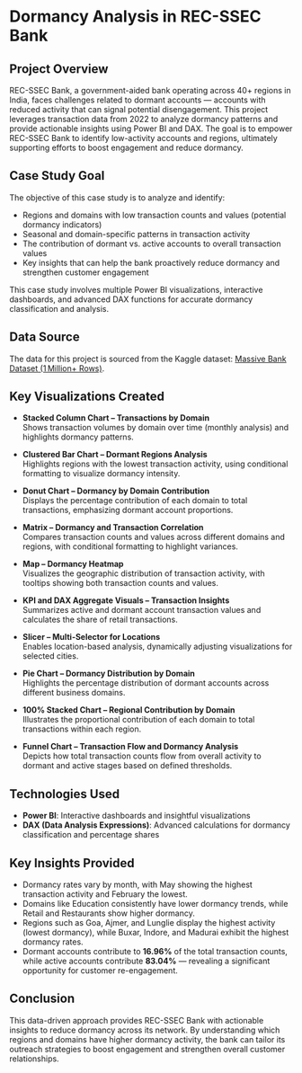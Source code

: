 # Dormancy Analysis in REC-SSEC Bank

## Project Overview
REC-SSEC Bank, a government-aided bank operating across 40+ regions in India, faces challenges related to dormant accounts — accounts with reduced activity that can signal potential disengagement. This project leverages transaction data from 2022 to analyze dormancy patterns and provide actionable insights using Power BI and DAX. The goal is to empower REC-SSEC Bank to identify low-activity accounts and regions, ultimately supporting efforts to boost engagement and reduce dormancy.

## Case Study Goal
The objective of this case study is to analyze and identify:
- Regions and domains with low transaction counts and values (potential dormancy indicators)
- Seasonal and domain-specific patterns in transaction activity
- The contribution of dormant vs. active accounts to overall transaction values
- Key insights that can help the bank proactively reduce dormancy and strengthen customer engagement

This case study involves multiple Power BI visualizations, interactive dashboards, and advanced DAX functions for accurate dormancy classification and analysis.

## Data Source
The data for this project is sourced from the Kaggle dataset: [Massive Bank Dataset (1 Million+ Rows)](https://www.kaggle.com/datasets/ksabishek/massive-bank-dataset-1-million-rows).

## Key Visualizations Created
- **Stacked Column Chart – Transactions by Domain**  
  Shows transaction volumes by domain over time (monthly analysis) and highlights dormancy patterns.

- **Clustered Bar Chart – Dormant Regions Analysis**  
  Highlights regions with the lowest transaction activity, using conditional formatting to visualize dormancy intensity.

- **Donut Chart – Dormancy by Domain Contribution**  
  Displays the percentage contribution of each domain to total transactions, emphasizing dormant account proportions.

- **Matrix – Dormancy and Transaction Correlation**  
  Compares transaction counts and values across different domains and regions, with conditional formatting to highlight variances.

- **Map – Dormancy Heatmap**  
  Visualizes the geographic distribution of transaction activity, with tooltips showing both transaction counts and values.

- **KPI and DAX Aggregate Visuals – Transaction Insights**  
  Summarizes active and dormant account transaction values and calculates the share of retail transactions.

- **Slicer – Multi-Selector for Locations**  
  Enables location-based analysis, dynamically adjusting visualizations for selected cities.

- **Pie Chart – Dormancy Distribution by Domain**  
  Highlights the percentage distribution of dormant accounts across different business domains.

- **100% Stacked Chart – Regional Contribution by Domain**  
  Illustrates the proportional contribution of each domain to total transactions within each region.

- **Funnel Chart – Transaction Flow and Dormancy Analysis**  
  Depicts how total transaction counts flow from overall activity to dormant and active stages based on defined thresholds.

## Technologies Used
- **Power BI**: Interactive dashboards and insightful visualizations  
- **DAX (Data Analysis Expressions)**: Advanced calculations for dormancy classification and percentage shares  

## Key Insights Provided
- Dormancy rates vary by month, with May showing the highest transaction activity and February the lowest.  
- Domains like Education consistently have lower dormancy trends, while Retail and Restaurants show higher dormancy.  
- Regions such as Goa, Ajmer, and Lunglie display the highest activity (lowest dormancy), while Buxar, Indore, and Madurai exhibit the highest dormancy rates.  
- Dormant accounts contribute to **16.96%** of the total transaction counts, while active accounts contribute **83.04%** — revealing a significant opportunity for customer re-engagement.

## Conclusion
This data-driven approach provides REC-SSEC Bank with actionable insights to reduce dormancy across its network. By understanding which regions and domains have higher dormancy activity, the bank can tailor its outreach strategies to boost engagement and strengthen overall customer relationships.


